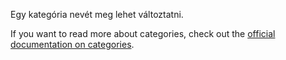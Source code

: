 Egy kategória nevét meg lehet változtatni.

If you want to read more about categories, check out the [official documentation on categories](https://docs.firefly-iii.org/concepts/categories).
